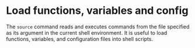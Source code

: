 # Load functions, variables and config

The `source` command reads and executes commands from the file specified as its argument in the current shell environment. It is useful to load functions, variables, and configuration files into shell scripts.
